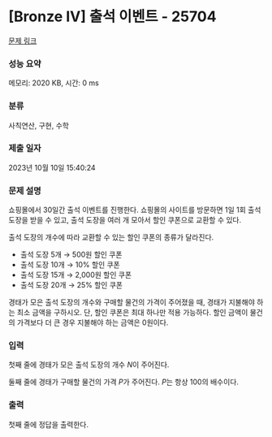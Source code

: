 # [Bronze IV] 출석 이벤트 - 25704 

[문제 링크](https://www.acmicpc.net/problem/25704) 

### 성능 요약

메모리: 2020 KB, 시간: 0 ms

### 분류

사칙연산, 구현, 수학

### 제출 일자

2023년 10월 10일 15:40:24

### 문제 설명

<p>쇼핑몰에서 30일간 출석 이벤트를 진행한다. 쇼핑몰의 사이트를 방문하면 1일 1회 출석 도장을 받을 수 있고, 출석 도장을 여러 개 모아서 할인 쿠폰으로 교환할 수 있다.</p>

<p>출석 도장의 개수에 따라 교환할 수 있는 할인 쿠폰의 종류가 달라진다.</p>

<ul>
	<li>출석 도장 5개   → 500원 할인 쿠폰</li>
	<li>출석 도장 10개 → 10% 할인 쿠폰</li>
	<li>출석 도장 15개 → 2,000원 할인 쿠폰</li>
	<li>출석 도장 20개 → 25% 할인 쿠폰</li>
</ul>

<p>경태가 모은 출석 도장의 개수와 구매할 물건의 가격이 주어졌을 때, 경태가 지불해야 하는 최소 금액을 구하시오. 단, 할인 쿠폰은 최대 하나만 적용 가능하다. 할인 금액이 물건의 가격보다 더 큰 경우 지불해야 하는 금액은 0원이다.</p>

### 입력 

 <p>첫째 줄에 경태가 모은 출석 도장의 개수 <em>N</em>이 주어진다.</p>

<p>둘째 줄에 경태가 구매할 물건의 가격 <em>P</em>가 주어진다. <em>P</em>는 항상 100의 배수이다.</p>

### 출력 

 <p>첫째 줄에 정답을 출력한다.</p>

